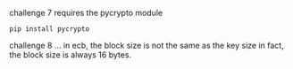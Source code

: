 challenge 7 requires the pycrypto module

    pip install pycrypto

challenge 8 ... in ecb, the block size is not the same as the key size
in fact, the block size is always 16 bytes.
